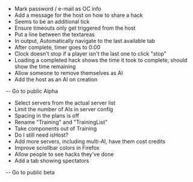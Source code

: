 - Mark password / e-mail as OC info
- Add a message for the host on how to share a hack
- Seems to be an additional tick
- Ensure timeouts only get triggered from the host
- Put a line between the textareas
- In output, Automatically navigate to the last available tab
- After complete, timer goes to 0:00
- Clock doesn't stop if a player isn't the last one to click "stop"
- Loading a completed hack shows the time it took to complete, should show the time remaining
- Allow someone to remove themselves as AI
- Add the host as an AI on creation

-- Go to public Alpha

- Select servers from the actual server list
- Limit the number of AIs in server config
- Spacing in the plans is off
- Rename "Training" and "TrainingList"
- Take components out of Training
- Do I still need isHost?
- Add more servers, including multi-AI, have them cost credits
- Improve scrollbar colors in Firefox
- Allow people to see hacks they've done
- Add a tab showing spectators

-- Go to public beta

